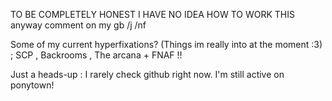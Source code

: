 TO BE COMPLETELY HONEST I HAVE NO IDEA HOW TO WORK THIS
anyway comment on my gb /j /nf

Some of my current hyperfixations? (Things im really into at the moment :3) ; SCP , Backrooms , The arcana + FNAF !!

Just a heads-up : I rarely check github right now. I'm still active on ponytown!
